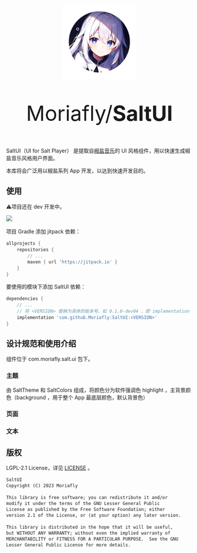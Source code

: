 <div align="center">
    <img style="width: 200px;" src="ic_salt_ui_500.png">
    <p style="font-size: 4em">Moriafly/<b>SaltUI</b></p>
</div>

SaltUI（UI for Salt Player） 是提取自[椒盐音乐](https://github.com/Moriafly/SaltPlayerSource)的 UI 风格组件，用以快速生成椒盐音乐风格用户界面。

本库将会广泛用以椒盐系列 App 开发，以达到快速开发目的。

## 使用

⚠️项目还在 dev 开发中。

[![](https://jitpack.io/v/Moriafly/SaltUI.svg)](https://jitpack.io/#Moriafly/SaltUI)

项目 Gradle 添加 jitpack 依赖：

```groovy
allprojects {
    repositories {
        // ...
        maven { url 'https://jitpack.io' }
    }
}
```

要使用的模块下添加 SaltUI 依赖：

```groovy
dependencies {
    // ...
    // 将 <VERSION> 替换为具体的版本号，如 0.1.0-dev04 ，即 implementation 'com.github.Moriafly:SaltUI:0.1.0-dev04'
    implementation 'com.github.Moriafly:SaltUI:<VERSION>'
}
```

## 设计规范和使用介绍

组件位于 com.moriafly.salt.ui 包下。

### 主题

由 SaltTheme 和 SaltColors 组成，将颜色分为软件强调色 highlight ，主背景颜色（background ，用于整个 App 最底层颜色，默认背景色）



### 页面

### 文本

## 版权

LGPL-2.1 License，详见 [LICENSE](LICENSE) 。

```
SaltUI
Copyright (C) 2023 Moriafly

This library is free software; you can redistribute it and/or
modify it under the terms of the GNU Lesser General Public
License as published by the Free Software Foundation; either
version 2.1 of the License, or (at your option) any later version.

This library is distributed in the hope that it will be useful,
but WITHOUT ANY WARRANTY; without even the implied warranty of
MERCHANTABILITY or FITNESS FOR A PARTICULAR PURPOSE.  See the GNU
Lesser General Public License for more details.
```
